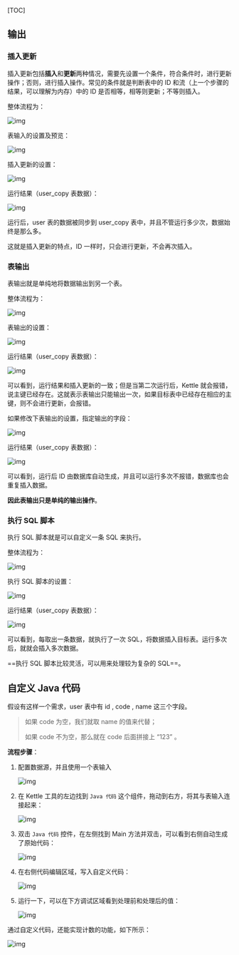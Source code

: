 [TOC]

## 输出

### 插入更新

插入更新包括**插入**和**更新**两种情况，需要先设置一个条件，符合条件时，进行更新操作；否则，进行插入操作。常见的条件就是判断表中的 ID 和流（上一个步骤的结果，可以理解为内存）中的 ID 是否相等，相等则更新；不等则插入。

整体流程为：

![img](../images/83946129-1566892399183.jpg)

表输入的设置及预览：

![img](../images/50963221.jpg)

插入更新的设置：

![img](../images/18394038.jpg)

运行结果（user_copy 表数据）：

![img](../images/81368210.jpg)

运行后，user 表的数据被同步到 user_copy 表中，并且不管运行多少次，数据始终是那么多。

这就是插入更新的特点，ID 一样时，只会进行更新，不会再次插入。

### 表输出

表输出就是单纯地将数据输出到另一个表。

整体流程为：

![img](../images/47919110.jpg)

表输出的设置：

![img](../images/6523320.jpg)

运行结果（user_copy 表数据）：

![img](../images/81368210-1566893033574.jpg)

可以看到，运行结果和插入更新的一致；但是当第二次运行后，Kettle 就会报错，说主键已经存在。这就表示表输出只能输出一次，如果目标表中已经存在相应的主键，则不会进行更新，会报错。

如果修改下表输出的设置，指定输出的字段：

![img](../images/58934911.jpg)

运行结果（user_copy 表数据）：

![img](../images/94663400.jpg)

可以看到，运行后 ID 由数据库自动生成，并且可以运行多次不报错，数据库也会重复插入数据。

**因此表输出只是单纯的输出操作**。

### 执行 SQL 脚本

执行 SQL 脚本就是可以自定义一条 SQL 来执行。

整体流程为：

![img](../images/37041698.jpg)

执行 SQL 脚本的设置：

![img](../images/48625775.jpg)

运行结果（user_copy 表数据）：

![img](../images/17622035.jpg)

可以看到，每取出一条数据，就执行了一次 SQL，将数据插入目标表。运行多次后，就就会插入多次数据。

==执行 SQL 脚本比较灵活，可以用来处理较为复杂的 SQL==。

## 自定义 Java 代码

假设有这样一个需求，user 表中有 id , code , name 这三个字段。

> 如果 code 为空，我们就取 name 的值来代替；
>
> 如果 code 不为空，那么就在 code 后面拼接上 “123” 。

**流程步骤**：

1. 配置数据源，并且使用一个表输入

   ![img](../images/5137050.jpg)

2. 在 Kettle 工具的左边找到 `Java 代码` 这个组件，拖动到右方，将其与表输入连接起来：

   ![img](../images/62924775.jpg)

3. 双击 `Java 代码` 控件，在左侧找到 Main 方法并双击，可以看到右侧自动生成了原始代码：

   ![img](../images/19060989.jpg)

4. 在右侧代码编辑区域，写入自定义代码：

   ![img](../images/41059327.jpg)

5. 运行一下，可以在下方调试区域看到处理前和处理后的值：

   ![img](../images/7415744.jpg)

通过自定义代码，还能实现计数的功能，如下所示：

![img](../images/37335744.jpg)